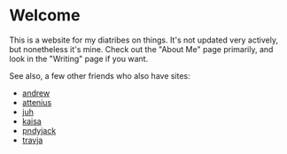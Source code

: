 # Welcome

This is a website for my diatribes on things.
It's not updated very actively, but nonetheless it's mine.
Check out the "About Me" page primarily, and look in the "Writing" page if you want.

See also, a few other friends who also have sites:

- [andrew](https://andrew-russian.bearblog.dev/)
- [attenius](https://atteniusll.blogspot.com/)
- [juh](https://juh.gay/)
- [kaisa](http://www.kaisavi.net/)
- [pndyjack](https://site.pndyjack.com/)
- [travja](https://travja.dev/)
